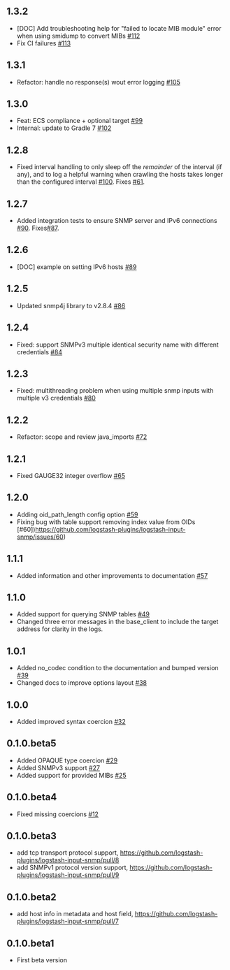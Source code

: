 ## 1.3.2
  -  [DOC] Add troubleshooting help for "failed to locate MIB module" error when using smidump to convert MIBs [#112](https://github.com/logstash-plugins/logstash-input-snmp/pull/112)
  -  Fix CI failures [#113](https://github.com/logstash-plugins/logstash-input-snmp/pull/113)

## 1.3.1
  -  Refactor: handle no response(s) wout error logging [#105](https://github.com/logstash-plugins/logstash-input-snmp/pull/105)

## 1.3.0
  - Feat: ECS compliance + optional target [#99](https://github.com/logstash-plugins/logstash-input-snmp/pull/99)
  - Internal: update to Gradle 7 [#102](https://github.com/logstash-plugins/logstash-input-snmp/pull/102)

## 1.2.8
  - Fixed interval handling to only sleep off the _remainder_ of the interval (if any), and to log a helpful warning when crawling the hosts takes longer than the configured interval [#100](https://github.com/logstash-plugins/logstash-input-snmp/pull/100). Fixes [#61](https://github.com/logstash-plugins/logstash-input-snmp/issues/61).

## 1.2.7
  - Added integration tests to ensure SNMP server and IPv6 connections [#90](https://github.com/logstash-plugins/logstash-input-snmp/issues/90). Fixes[#87](https://github.com/logstash-plugins/logstash-input-snmp/issues/87).

## 1.2.6
  - [DOC] example on setting IPv6 hosts [#89](https://github.com/logstash-plugins/logstash-input-snmp/pull/89)

## 1.2.5
  - Updated snmp4j library to v2.8.4 [#86](https://github.com/logstash-plugins/logstash-input-snmp/pull/86)

## 1.2.4
  - Fixed: support SNMPv3 multiple identical security name with different credentials [#84](https://github.com/logstash-plugins/logstash-input-snmp/pull/84)

## 1.2.3
  - Fixed: multithreading problem when using multiple snmp inputs with multiple v3 credentials [#80](https://github.com/logstash-plugins/logstash-input-snmp/pull/80)

## 1.2.2
  - Refactor: scope and review java_imports [#72](https://github.com/logstash-plugins/logstash-input-snmp/pull/72)

## 1.2.1
  - Fixed GAUGE32 integer overflow [#65](https://github.com/logstash-plugins/logstash-input-snmp/pull/65)

## 1.2.0
  - Adding oid_path_length config option [#59](https://github.com/logstash-plugins/logstash-input-snmp/pull/59)
  - Fixing bug with table support removing index value from OIDs [#60])https://github.com/logstash-plugins/logstash-input-snmp/issues/60)

## 1.1.1
  - Added information and other improvements to documentation [#57](https://github.com/logstash-plugins/logstash-input-snmp/pull/57)

## 1.1.0
  - Added support for querying SNMP tables [#49](https://github.com/logstash-plugins/logstash-input-snmp/pull/49)
  - Changed three error messages in the base_client to include the target address for clarity in the logs.

## 1.0.1
  - Added no_codec condition to the documentation and bumped version [#39](https://github.com/logstash-plugins/logstash-input-snmp/pull/39)
  - Changed docs to improve options layout [#38](https://github.com/logstash-plugins/logstash-input-snmp/pull/38)

## 1.0.0
  - Added improved syntax coercion [#32](https://github.com/logstash-plugins/logstash-input-snmp/pull/32)

## 0.1.0.beta5
  - Added OPAQUE type coercion [#29](https://github.com/logstash-plugins/logstash-input-snmp/pull/29)
  - Added SNMPv3 support [#27](https://github.com/logstash-plugins/logstash-input-snmp/pull/27)
  - Added support for provided MIBs [#25](https://github.com/logstash-plugins/logstash-input-snmp/pull/25)

## 0.1.0.beta4
  - Fixed missing coercions [#12](https://github.com/logstash-plugins/logstash-input-snmp/pull/12)

## 0.1.0.beta3
  - add tcp transport protocol support, https://github.com/logstash-plugins/logstash-input-snmp/pull/8
  - add SNMPv1 protocol version support, https://github.com/logstash-plugins/logstash-input-snmp/pull/9

## 0.1.0.beta2
  - add host info in metadata and host field, https://github.com/logstash-plugins/logstash-input-snmp/pull/7

## 0.1.0.beta1
  - First beta version

